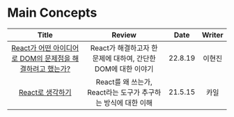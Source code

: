 # Main Concepts

|                                                               Title                                                               |                            Review                             |  Date   | Writer |
| :-------------------------------------------------------------------------------------------------------------------------------: | :-----------------------------------------------------------: | :-----: | :----: |
| <a href="https://github.com/hyunjinee/snow/issues/1" target="_blank">React가 어떤 아이디어로 DOM의 문제점을 해결하려고 했는가?<a> | React가 해결하고자 한 문제에 대하여, 간단한 DOM에 대한 이야기 | 22.8.19 | 이현진 |
|          <a href="https://tecoble.techcourse.co.kr/post/2021-05-15-react-thinking/" target="_blank">React로 생각하기<a>           | React를 왜 쓰는가, React라는 도구가 추구하는 방식에 대한 이해 | 21.5.15 |  카일  |
